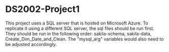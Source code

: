 # DS2002-Project1
This project uses a SQL server that is hosted on Microsoft Azure. To replicate it using a different SQL server, the sql files should be run first. They should be run in the following order: sakila-schema, sakila-data, Create_Dim_Date_and_Clean. The "mysql_arg" variables would also need to be adjusted accordingly.
